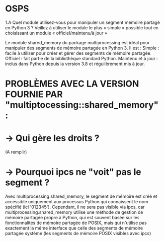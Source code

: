 # OSPS
1.A Quel module utilisez-vous pour manipuler un segment mémoire partagé en Python 3 ?
Veillez à utiliser le module le plus « simple » possible tout en choisissant un module « officiel/maintenu/à jour »

Le module shared_memory du package multiprocessing est idéal pour manipuler des segments de mémoire partagée en Python 3. Il est :
Simple : facile à utiliser pour créer et gérer des segments de mémoire partagée.
Officiel : fait partie de la bibliothèque standard Python.
Maintenu et à jour : inclus dans Python depuis la version 3.8 et régulièrement mis à jour.


# PROBLÈMES AVEC LA VERSION FOURNIE PAR "multiptocessing::shared_memory" :
# -> Qui gère les droits ?
(A remplir)
# -> Pourquoi ipcs ne "voit" pas le segment ?
Avec multiprocessing.shared_memory, le segment de mémoire est créé et accessible uniquement aux processus Python qui connaissent le nom spécifié (ici '012345'). Cependant, il ne sera pas visible via ipcs, car multiprocessing.shared_memory utilise une méthode de gestion de mémoire partagée propre à Python, qui est souvent basée sur les fonctionnalités de mémoire partagée de POSIX, mais qui n'utilise pas exactement la même interface que celle des segments de mémoire partagée système (les segments de mémoire POSIX visibles avec ipcs)


